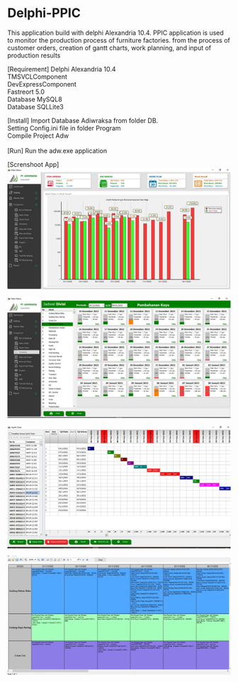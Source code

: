 # Delphi-PPIC
This application build with delphi Alexandria 10.4. PPIC application is used to monitor the production process of furniture factories. from the process of customer orders, creation of gantt charts, work planning, and input of production results

[Requirement] 
Delphi Alexandria 10.4</br>
TMSVCLComponent</br>
DevExpressComponent</br>
Fastreort 5.0</br>
Database MySQL8</br>
Database SQLLite3</br>

[Install]
Import Database Adiwraksa from folder DB.</br>
Setting Config.ini file in folder Program</br>
Compile Project Adw </br>
</br>
[Run]
Run the adw.exe application</br>

[Screnshoot App]
![alt Dasboard](https://github.com/Kep1ss/Delphi-PPIC/blob/main/image_2/Dashboard.jpg?raw=true)

![alt DivisionCapaity](https://github.com/Kep1ss/Delphi-PPIC/blob/main/image_2/Division%20Capacity%20%20Gauge.jpg?raw=true)

![alt GantChart](https://github.com/Kep1ss/Delphi-PPIC/blob/main/image_2/GantChart.jpg?raw=true)

![alt ProductionPlan](https://github.com/Kep1ss/Delphi-PPIC/blob/main/image_2/Production%20Plan.jpg?raw=true)
